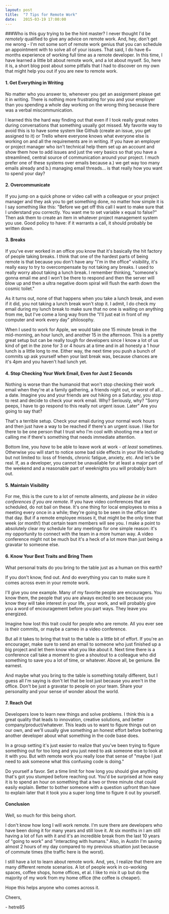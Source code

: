 ```yaml
---
layout: post
title:  "7 Tips for Remote Work"
date:   2015-03-19 17:00:00
---
```


###Who is this guy trying to be the hint master?
I never thought I'd be _remotely_ qualified to give any advice on remote work. And, hey, don't get me wrong - I'm not some sort of remote work genius that you can schedule an appointment with to solve all of your issues. That said, I do have 6+ months experience of working full time as a remote developer. In this time, I have learned a little bit about remote work, and a lot about myself. So, here it is, a short blog post about some pitfalls that I had to discover on my own that might help you out if you are new to remote work.


#### 1. Get Everything in Writing
No matter who you answer to, whenever you get an assignment please get it in writing. There is nothing more frustrating for you and your employer than you spending a whole day working on the wrong thing because there was a verbal miscommunication.

I learned this the hard way finding out that even if I took really great notes during conversations that something usually got missed. My favorite way to avoid this is to have some system like Github (create an issue, you get assigned to it) or Trello where everyone knows what everyone else is working on and all the requirements are in writing. If you have an employer or project manager who isn't technical help them set up an account and show them how to add issues and just the very basics so that you have a streamlined, central source of communication around your project. I much prefer one of these systems over emails because a.) we get way too many emails already and b.) managing email threads... is that really how you want to spend your day?


#### 2. Overcommunicate
If you jump on a quick phone or video call with a colleague or your project manager and they ask you to get something done, no matter how simple it is I say something like this: "Before we get off this call I want to make sure that I understand you correctly. You want me to set variable x equal to false?" Then ask them to create an item in whatever project management system you use. Good policy to have: if it warrants a call, it should probably be written down.

#### 3. Breaks
If you've ever worked in an office you know that it's basically the hit factory of people taking breaks. I think that one of the hardest parts of being remote is that because you don't have any "I'm in the office" visibility, it's really easy to try to overcompensate by not taking any breaks. I used to really worry about taking a lunch break. I remember thinking, "someone's gonna email me and I won't be there to respond and then the server will blow up and then a ultra negative doom spiral will flush the earth down the cosmic toilet."

As it turns out, none of that happens when you take a lunch break, and even if it did, you not taking a lunch break won't stop it. I admit, I do check my email during my lunch break to make sure that no one is waiting on anything from me, but I've come a long way from the "I'll just eat in front of my computer and work every day" philosophy.

When I used to work for Apple, we would take one 15 minute break in the mid-morning, an hour lunch, and another 15 in the afternoon. This is a pretty great setup but can be really tough for developers since I know a lot of us kind of get in the zone for 3 or 4 hours at a time and in all honesty a 1 hour lunch is a little long to me. Either way, the next time you push a bunch of commits up ask yourself when your last break was, because chances are it's 4pm and you haven't had lunch yet.

#### 4. Stop Checking Your Work Email, Even for Just 2 Seconds
Nothing is worse than the humanoid that won't stop checking their work email when they're at a family gathering, a friends night out, or worst of all... a date. Imagine you and your friends are out hiking on a Saturday, you stop to rest and decide to check your work email. Why? Seriously, why? "Sorry peeps, I have to go respond to this really not urgent issue. Later" Are you going to say that?

That's a terrible setup. Check your email during your normal work hours and then just have a way to be reached if there's an urgent issue. I like for there to be one person that I trust who I'm cool with shooting me a text or calling me if there's something that needs immediate attention.

Bottom line, you _have_ to be able to leave work at work - _at least_ sometimes. Otherwise you will start to notice some bad side effects in your life including but not limited to: loss of friends, chronic fatigue, anxiety, etc. And let's be real. If, as a developer, you cannot be unavailable for at least a major part of the weekend and a reasonable part of weeknights you will probably burn out.

#### 5. Maintain Visibility
For me, this is the cure to a lot of remote ailments, and _please be in video conferences if you are remote_. If you have video conferences that are scheduled, do not bail on these. It's one thing for local employees to miss a meeting every once in a while; they're going to be seen in the office later that day. But if a remote employee misses it, that might be the only time that week (or month!) that certain team members will see you. I make a point to absolutely clear my schedule for any meetings for one simple reason: it's my opportunity to connect with the team in a more human way. A video conference might not be much but it's a heck of a lot more than just being a gravatar to someone else.

#### 6. Know Your Best Traits and Bring Them
What personal traits do you bring to the table just as a human on this earth?

If you don't know, find out. And do everything you can to make sure it comes across even in your remote work.

I'll give you one example. Many of my favorite people are encouragers. You know them, the people that you are always excited to see because you know they will take interest in your life, your work, and will probably give you a word of encouragement before you part ways. They leave you energized.

Imagine how lost this trait could for people who are remote. All you ever see is their commits, or maybe a cameo in a video conference.

But all it takes to bring that trait to the table is a little bit of effort. If you're an encourager, make sure to send an email to someone who just finished up a big project and let them know what you like about it. Next time there is a conference call take a moment to give a shoutout to a colleague who did something to save you a lot of time, or whatever. Above all, be geniune. Be earnest.

And maybe what you bring to the table is something totally different, but I guess all I'm saying is don't let that be lost just because you aren't in the office. Don't be just a gravatar to people on your team. Share your personality and your sense of wonder about the world.

#### 7. Reach Out
Developers love to learn new things and solve problems. I think this is a great quality that leads to innovation, creative solutions, and better company/product/whatever. This leads us to want to figure things out on our own, and we'll usually give something an honest effort before bothering another developer about what something in the code base does.

In a group setting it's just easier to realize that you've been trying to figure something out for too long and you just need to ask someone else to look at it with you. But with remote work  you really lose that sense of "maybe I just need to ask someone what this confusing code is doing."

Do yourself a favor. Set a time limit for how long you should give anything that's got you stumped before reaching out. You'd be surprised at how easy it is to spend an hour on something that a two or three minute chat could easily explain. Better to bother someone with a question upfront than have to explain later that it took you a super long time to figure it out by yourself.

#### Conclusion

Well, so much for this being short.

I don't know how long I will work remote. I'm sure there are developers who have been doing it for many years and still love it. At six months in I am still having a lot of fun with it and it's an incredible break from the last 10 years of "going to work" and "interacting with humans." Also, in Austin I'm saving almost 2 hours of my day compared to my previous situation just because of commute times (the traffic here is the worst).

I still have a lot to learn about remote work. And, yes, I realize that there are many different remote scenarios. A lot of people work in co-working spaces, coffee shops, home offices, et al. I like to mix it up but do the majority of my work from my home office (the coffee is cheaper).

Hope this helps anyone who comes across it.

Cheers,


\- hetre85
